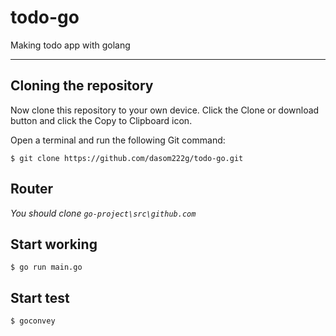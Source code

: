 # todo-go
Making todo app with golang

---------------------------------------

## Cloning the repository
Now clone this repository to your own device. Click the Clone or download button and click the Copy to Clipboard icon.

Open a terminal and run the following Git command:

    $ git clone https://github.com/dasom222g/todo-go.git

## Router
_You should clone ```go-project\src\github.com```_
    
## Start working
    $ go run main.go
    
## Start test
    $ goconvey

